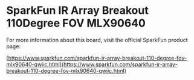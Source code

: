 # SparkFun IR Array Breakout 110Degree FOV MLX90640

For more information about this board, visit the official SparkFun product page:

[https://www.sparkfun.com/sparkfun-ir-array-breakout-110-degree-fov-mlx90640-qwiic.html](https://www.sparkfun.com/sparkfun-ir-array-breakout-110-degree-fov-mlx90640-qwiic.html) 